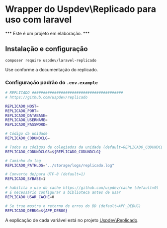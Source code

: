 # Wrapper do Uspdev\Replicado para uso com laravel

*** Este é um projeto em elaboração. ***

## Instalação e configuração

    composer require uspdev/laravel-replicado

Use conforme a documentação do replicado.

### Configuração padrão do `.env.example`

```sh
# REPLICADO #########################################
# https://github.com/uspdev/replicado

REPLICADO_HOST=
REPLICADO_PORT=
REPLICADO_DATABASE=
REPLICADO_USERNAME=
REPLICADO_PASSWORD=

# Código da unidade
REPLICADO_CODUNDCLG=

# Todos os códigos de colegiados da unidade (default=REPLICADO_CODUNDCLG)
REPLICADO_CODUNDCLGS=${REPLICADO_CODUNDCLG}

# Caminho do log
REPLICADO_PATHLOG="../storage/logs/replicado.log"

# Converte de/para UTF-8 (default=1)
REPLICADO_SYBASE=1

# habilita o uso do cache https://github.com/uspdev/cache (default=0)
# É necessário configurar a biblioteca antes de usar
REPLICADO_USAR_CACHE=0

# Se true mostra o retorno de erros do BD (default=APP_DEBUG)
REPLICADO_DEBUG=${APP_DEBUG}
```

A explicação de cada variável está no projeto [Uspdev\\Replicado](https://github.com/uspdev/replicado).